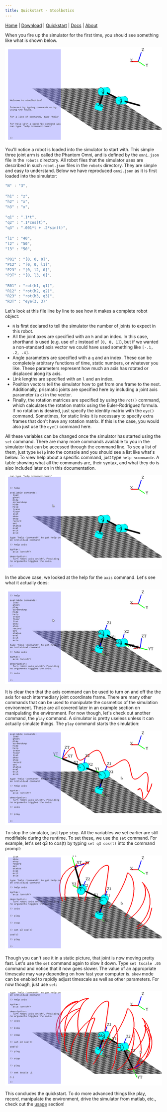 ```yaml
---
title: Quickstart - Stoolbotics
---
```


[Home](/projects/stoolbotics/)
|
[Download](/projects/stoolbotics/download/)
|
[Quickstart](/projects/stoolbotics/quickstart/)
|
[Docs](/projects/stoolbotics/use/)
|
[About](/projects/stoolbotics/implementation/)

When you fire up the simulator for the first time, you should see something like what is shown below.

![](/projects/stoolbotics/1.png)

You'll notice a robot is loaded into the simulator to start with. This simple three joint arm is called the Phantom Omni, and is defined by the `omni.json` file in the `robots` directory. All robot files that the simulator uses are described in such `robot.json` files in the `robots` directory. They are simple and easy to understand. Below we have reproduced `omni.json` as it is first loaded into the simulator:

```javascript
"N" : "3",

"h1" : "z",
"h2" : "x",
"h3" : "x",

"q1" : ".1*t",
"q2" : ".1*cos(t)",
"q3" : ".001*t + .2*sin(t)",

"l1" : "40",
"l2" : "50",
"l3" : "50",

"P01" : "[0, 0, 0]",
"P12" : "[0, 0, l1]",
"P23" : "[0, l2, 0]",
"P3T" : "[0, l3, 0]",

"R01" : "rot(h1, q1)",
"R12" : "rot(h2, q2)",
"R23" : "rot(h3, q3)",
"R3T" : "eye(3, 3)"
```

Let's look at this file line by line to see how it makes a complete robot object:

- `N` is first declared to tell the simulator the number of joints to expect in this robot.
- All the joint axes are specified with an `h` and an index. In this case, shorthand is used (e.g. use of `z` instead of `[0, 0, 1]`), but if we wanted a non-standard axis vector we could have used something like `[-.1, .2, .4]`.
- Angle parameters are specified with a `q` and an index. These can be completely arbitrary functions of time, static numbers, or whatever you like. These parameters represent how much an axis has rotated or displaced along its axis.
- Link lengths are specified with an `l` and an index.
- Position vectors tell the simulator how to get from one frame to the next. Additionally, prismatic joints are specified here by including a joint axis parameter (a `q`) in the vector.
- Finally, the rotation matrices are specified by using the `rot()` command, which calculates the rotation matrix using the Euler-Rodriguez formula. If no rotation is desired, just specify the identity matrix with the `eye()` command. Sometimes, for static links it is necessary to specify extra frames that don't have any rotation matrix. If this is the case, you would also just use the `eye()` command here.

All these variables can be changed once the simulator has started using the `set` command. There are many more commands available to you in the simulator that can be accessed through the command line. To see a list of them, just type `help` into the console and you should see a list like what's below. To view help about a specific command, just type `help <command>`. A table showing what all the commands are, their syntax, and what they do is also included later on in this documentation.


![](/projects/stoolbotics/3.png)

In the above case, we looked at the help for the `axis` command. Let's see what it actually does:

![](/projects/stoolbotics/4.png)

It is clear then that the axis command can be used to turn on and off the the axis for each intermediary joint coordinate frame. There are many other commands that can be used to manipulate the cosmetics of the simulation environment. These are all covered later in an example section on manipulating the environment. For now though, let's check out another command, the `play` command. A simulator is pretty useless unless it can actually simulate things. The `play` command starts the simulation:

![](/projects/stoolbotics/5.png)

To stop the simulator, just type `stop`. All the variables we set earlier are still modifiable during the runtime. To set these, we use the `set` command. For example, let's set q3 to cos(t) by typing `set q3 cos(t)` into the command prompt:

![](/projects/stoolbotics/6.png)

Though you can't see it in a static picture, that joint is now moving pretty fast. Let's use the `set` command again to slow it down. Type `set tscale .05` command and notice that it now goes slower. The value of an appropriate timescale may vary depending on how fast your computer is. `skew` mode can be enabled to rapidly adjust timescale as well as other parameters. For now though, just use `set`:

![](/projects/stoolbotics/7.png)

This concludes the quickstart. To do more advanced things like play, record, manipulate the environment, drive the simulator from matlab, etc., check out the [usage](/projects/stoolbotics/use.html) section!
